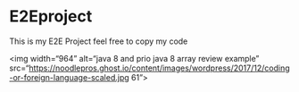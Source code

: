 # E2Eproject

This is my E2E Project feel free to copy my code



<img width=“964” alt=“java 8 and prio java 8  array review example” src=“https://noodlepros.ghost.io/content/images/wordpress/2017/12/coding-or-foreign-language-scaled.jpg 61”>



